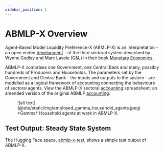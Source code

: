 ```yaml
---
sidebar_position: 1
---
```


# ABMLP-X Overview

Agent-Based Model Liquidity Preference-X (ABMLP-X) is an interpretation - an open ended [development](https://docs.google.com/document/d/e/2PACX-1vQr_9fahaXQ32p1mPBAzIZGECi8OPvwRT2kH2W1wPqDrBPEZfrbv_r6PvOeIKS6dWXfKODW0VB5GfzT/pub) - of the third sectoral system described by Wynne Godley and Marc Lavoie (G&L) in their book [Monetary Economics](https://www.giltedged.info/reading#monetary-economics).

ABMLP-X comprises one Government, one Central Bank and many, possibly hundreds of Producers and Households. The parameters set by the Government and Central Bank - the inputs and outputs to the system - are modelled as a logical framework of accounting connecting the behaviours of sectoral agents. View the ABMLP-X sectoral [accounting](https://docs.google.com/spreadsheets/d/1eReLXKu7tVZRXkIfBxEIFJvVkq0jdGiIn31kVP_70zE/edit?usp=sharing) spreadsheet; an amended version of the original ABMLP [accounting](https://docs.google.com/spreadsheets/d/1NcpXHy4gTfRFKzN3JeQgiL39_UO8THEleTs_sAEWOxs/edit#gid=1894302012).

<figure>
    ![alt text](@site/static/img/employed_gamma_household_agents.jpeg)
    <figcaption>*Gamma* Household agents at work in ABMLP-X.</figcaption>
</figure>

## Test Output: Steady State System

The Hugging Face space, [abmlp-x-test](https://danodrisc-abmlp-test.hf.space), shows a simple test output of ABMLP-X.
